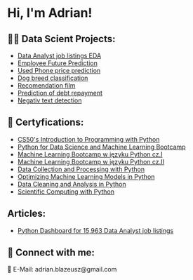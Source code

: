 <h1>Hi, I'm Adrian! <br/></h1>

<h2>👨‍💻 Data Scient Projects:</h2>

  - [Data Analyst job listings EDA](https://github.com/adrianblazeusz/Additions-to-the-articles/blob/main/data-analyst-job/data-analyst.ipynb)
  - [Employee Future Prediction](https://github.com/adrianblazeusz/Machine-learning/tree/main/MY%20PROJECTS/Employee%20Future)
  - [Used Phone price prediction](https://github.com/adrianblazeusz/Machine-learning/tree/main/MY%20PROJECTS/Used_Mobile_Phone_Price_Prediction)
  - [Dog breed classification](https://github.com/adrianblazeusz/Machine-learning/blob/main/MY%20PROJECTS/Classification_of_dog_breeds%20.ipynb)
  - [Recomendation film](https://github.com/adrianblazeusz/Machine-learning/blob/main/MY%20PROJECTS/Recomendation.ipynb)
  - [Prediction of debt repayment](https://github.com/adrianblazeusz/Machine-learning/blob/main/MY%20PROJECTS/Anticipation_of_debt_repayment.ipynb)
  - [Negativ text detection](https://github.com/adrianblazeusz/Machine-learning/blob/main/MY%20PROJECTS/Mental_health_text_detection.ipynb)

<h2>📜 Certyfications:</h2>

- [CS50's Introduction to Programming with Python](https://user-images.githubusercontent.com/117313800/218189354-660ca3d8-28ae-423b-828f-bc16366515cd.png)
- [Python for Data Science and Machine Learning Bootcamp](https://user-images.githubusercontent.com/117313800/218189698-969286c1-15d1-4846-b814-28e572bcfa57.jpg)
- [Machine Learning Bootcamp w języku Python cz.I](https://user-images.githubusercontent.com/117313800/218189831-cb6c3bf1-23cd-4bec-9176-bfebea051ebc.jpg)
- [Machine Learning Bootcamp w języku Python cz.II](https://user-images.githubusercontent.com/117313800/218189965-cd5dcf1d-5256-41cb-8226-f0ec28645660.jpg)
- [Data Collection and Processing with Python](https://user-images.githubusercontent.com/117313800/218190788-7fcc00ab-8d36-4e58-bc9a-19e9c86ea2e9.png)
- [Optimizing Machine Learning Models in Python](https://user-images.githubusercontent.com/117313800/222764316-7df00fb1-54b2-45d5-9c93-87239c4fbce0.png)
- [Data Cleaning and Analysis in Python](https://user-images.githubusercontent.com/117313800/227517694-c81af656-755a-4860-b214-60ef0fca6b63.png)
- [Scientific Computing with Python](https://user-images.githubusercontent.com/117313800/239759845-8690572f-101b-4d42-a126-d1aa62a3ca5c.png)

<h2>Articles:</h2>

  - [Python Dashboard for 15,963 Data Analyst job listings](https://github.com/adrianblazeusz/Additions-to-the-articles/tree/main/data-analyst-job)
  
<h2> 🤳 Connect with me:</h2>
📧 E-Mail: adrian.blazeusz@gmail.com


<!--
**adrianblazeusz/adrianblazeusz** is a ✨ _special_ ✨ repository because its `README.md` (this file) appears on your GitHub profile.
-->
